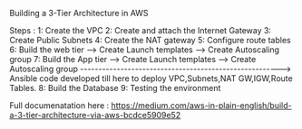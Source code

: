 Building a 3-Tier Architecture in AWS

Steps :
1: Create the VPC
2: Create and attach the Internet Gateway
3: Create Public Subnets
4: Create the NAT gateway
5: Configure route tables
6: Build the web tier
--> Create Launch templates
--> Create Autoscaling group
7: Build the App tier
--> Create Launch templates
--> Create Autoscaling group
-------------------------------------------------------> Ansible code developed till here to deploy VPC,Subnets,NAT GW,IGW,Route Tables.
8: Build the Database
9: Testing the environment

Full documenatation here : https://medium.com/aws-in-plain-english/build-a-3-tier-architecture-via-aws-bcdce5909e52
